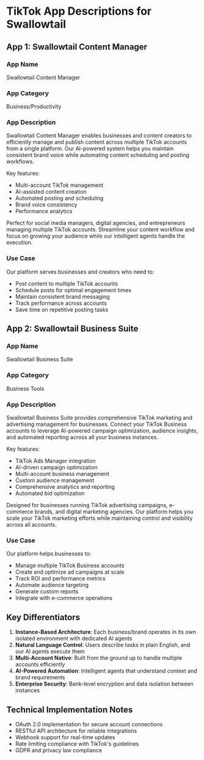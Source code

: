 # TikTok App Descriptions for Swallowtail

## App 1: Swallowtail Content Manager

### App Name
Swallowtail Content Manager

### App Category
Business/Productivity

### App Description
Swallowtail Content Manager enables businesses and content creators to efficiently manage and publish content across multiple TikTok accounts from a single platform. Our AI-powered system helps you maintain consistent brand voice while automating content scheduling and posting workflows.

Key features:
- Multi-account TikTok management
- AI-assisted content creation
- Automated posting and scheduling
- Brand voice consistency
- Performance analytics

Perfect for social media managers, digital agencies, and entrepreneurs managing multiple TikTok accounts. Streamline your content workflow and focus on growing your audience while our intelligent agents handle the execution.

### Use Case
Our platform serves businesses and creators who need to:
- Post content to multiple TikTok accounts
- Schedule posts for optimal engagement times
- Maintain consistent brand messaging
- Track performance across accounts
- Save time on repetitive posting tasks

## App 2: Swallowtail Business Suite

### App Name
Swallowtail Business Suite

### App Category
Business Tools

### App Description
Swallowtail Business Suite provides comprehensive TikTok marketing and advertising management for businesses. Connect your TikTok Business accounts to leverage AI-powered campaign optimization, audience insights, and automated reporting across all your business instances.

Key features:
- TikTok Ads Manager integration
- AI-driven campaign optimization
- Multi-account business management
- Custom audience management
- Comprehensive analytics and reporting
- Automated bid optimization

Designed for businesses running TikTok advertising campaigns, e-commerce brands, and digital marketing agencies. Our platform helps you scale your TikTok marketing efforts while maintaining control and visibility across all accounts.

### Use Case
Our platform helps businesses to:
- Manage multiple TikTok Business accounts
- Create and optimize ad campaigns at scale
- Track ROI and performance metrics
- Automate audience targeting
- Generate custom reports
- Integrate with e-commerce operations

## Key Differentiators

1. **Instance-Based Architecture**: Each business/brand operates in its own isolated environment with dedicated AI agents
2. **Natural Language Control**: Users describe tasks in plain English, and our AI agents execute them
3. **Multi-Account Native**: Built from the ground up to handle multiple accounts efficiently
4. **AI-Powered Automation**: Intelligent agents that understand context and brand requirements
5. **Enterprise Security**: Bank-level encryption and data isolation between instances

## Technical Implementation Notes

- OAuth 2.0 implementation for secure account connections
- RESTful API architecture for reliable integrations
- Webhook support for real-time updates
- Rate limiting compliance with TikTok's guidelines
- GDPR and privacy law compliance